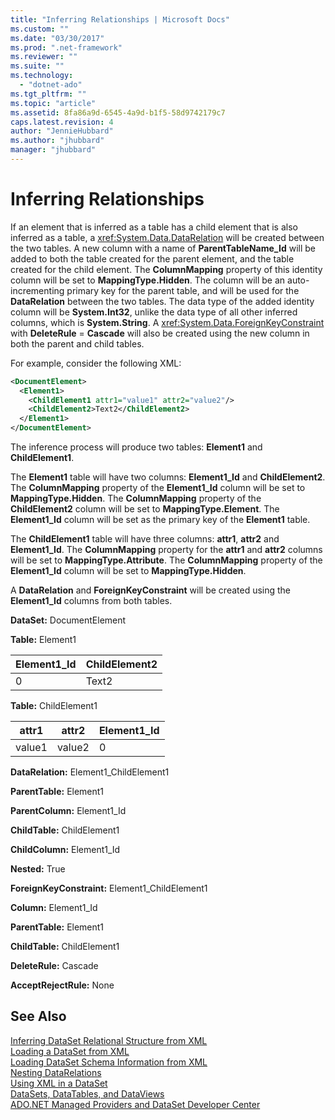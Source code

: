 ```yaml
---
title: "Inferring Relationships | Microsoft Docs"
ms.custom: ""
ms.date: "03/30/2017"
ms.prod: ".net-framework"
ms.reviewer: ""
ms.suite: ""
ms.technology: 
  - "dotnet-ado"
ms.tgt_pltfrm: ""
ms.topic: "article"
ms.assetid: 8fa86a9d-6545-4a9d-b1f5-58d9742179c7
caps.latest.revision: 4
author: "JennieHubbard"
ms.author: "jhubbard"
manager: "jhubbard"
---
```

# Inferring Relationships
If an element that is inferred as a table has a child element that is also inferred as a table, a <xref:System.Data.DataRelation> will be created between the two tables. A new column with a name of **ParentTableName_Id** will be added to both the table created for the parent element, and the table created for the child element. The **ColumnMapping** property of this identity column will be set to **MappingType.Hidden**. The column will be an auto-incrementing primary key for the parent table, and will be used for the **DataRelation** between the two tables. The data type of the added identity column will be **System.Int32**, unlike the data type of all other inferred columns, which is **System.String**. A <xref:System.Data.ForeignKeyConstraint> with **DeleteRule** = **Cascade** will also be created using the new column in both the parent and child tables.  
  
 For example, consider the following XML:  
  
```xml  
<DocumentElement>  
  <Element1>  
    <ChildElement1 attr1="value1" attr2="value2"/>  
    <ChildElement2>Text2</ChildElement2>  
  </Element1>  
</DocumentElement>  
```  
  
 The inference process will produce two tables: **Element1** and **ChildElement1**.  
  
 The **Element1** table will have two columns: **Element1_Id** and **ChildElement2**. The **ColumnMapping** property of the **Element1_Id** column will be set to **MappingType.Hidden**. The **ColumnMapping** property of the **ChildElement2** column will be set to **MappingType.Element**. The **Element1_Id** column will be set as the primary key of the **Element1** table.  
  
 The **ChildElement1** table will have three columns: **attr1**, **attr2** and **Element1_Id**. The **ColumnMapping** property for the **attr1** and **attr2** columns will be set to **MappingType.Attribute**. The **ColumnMapping** property of the **Element1_Id** column will be set to **MappingType.Hidden**.  
  
 A **DataRelation** and **ForeignKeyConstraint** will be created using the **Element1_Id** columns from both tables.  
  
 **DataSet:** DocumentElement  
  
 **Table:** Element1  
  
|Element1_Id|ChildElement2|  
|------------------|-------------------|  
|0|Text2|  
  
 **Table:** ChildElement1  
  
|attr1|attr2|Element1_Id|  
|-----------|-----------|------------------|  
|value1|value2|0|  
  
 **DataRelation:** Element1_ChildElement1  
  
 **ParentTable:** Element1  
  
 **ParentColumn:** Element1_Id  
  
 **ChildTable:** ChildElement1  
  
 **ChildColumn:** Element1_Id  
  
 **Nested:** True  
  
 **ForeignKeyConstraint:** Element1_ChildElement1  
  
 **Column:** Element1_Id  
  
 **ParentTable:** Element1  
  
 **ChildTable:** ChildElement1  
  
 **DeleteRule:** Cascade  
  
 **AcceptRejectRule:** None  
  
## See Also  
 [Inferring DataSet Relational Structure from XML](../../../../../docs/framework/data/adonet/dataset-datatable-dataview/inferring-dataset-relational-structure-from-xml.md)   
 [Loading a DataSet from XML](../../../../../docs/framework/data/adonet/dataset-datatable-dataview/loading-a-dataset-from-xml.md)   
 [Loading DataSet Schema Information from XML](../../../../../docs/framework/data/adonet/dataset-datatable-dataview/loading-dataset-schema-information-from-xml.md)   
 [Nesting DataRelations](../../../../../docs/framework/data/adonet/dataset-datatable-dataview/nesting-datarelations.md)   
 [Using XML in a DataSet](../../../../../docs/framework/data/adonet/dataset-datatable-dataview/using-xml-in-a-dataset.md)   
 [DataSets, DataTables, and DataViews](../../../../../docs/framework/data/adonet/dataset-datatable-dataview/index.md)   
 [ADO.NET Managed Providers and DataSet Developer Center](http://go.microsoft.com/fwlink/?LinkId=217917)